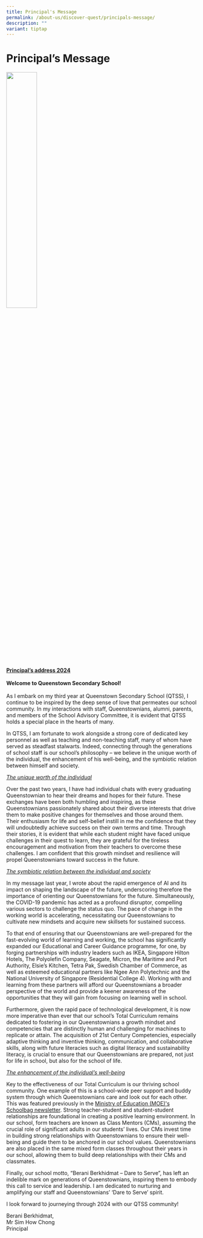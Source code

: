 ```yaml
---
title: Principal's Message
permalink: /about-us/discover-quest/principals-message/
description: ""
variant: tiptap
---
```

<h1>Principal’s Message</h1><div class="isomer-image-wrapper"><img style="width: 40%;" height="auto" width="100%" alt="" src="/images/P-SHC.jpg"></div><p><strong><u>Principal’s address 2024</u></strong><br><br><strong>Welcome to Queenstown Secondary School!</strong><br><br>As I embark on my third year at Queenstown Secondary School (QTSS), I continue to be inspired by the deep sense of love that permeates our school community. In my interactions with staff, Queenstownians, alumni, parents, and members of the School Advisory Committee, it is evident that QTSS holds a special place in the hearts of many.<br></p><p>In QTSS, I am fortunate to work alongside a strong core of dedicated key personnel as well as teaching and non-teaching staff, many of whom have served as steadfast stalwarts. Indeed, connecting through the generations of school staff is our school’s philosophy – we believe in the unique worth of the individual, the enhancement of his well-being, and the symbiotic relation between himself and society.</p><p><em><u>The unique worth of the individual</u></em></p><p>Over the past two years, I have had individual chats with every graduating Queenstownian to hear their dreams and hopes for their future. These exchanges have been both humbling and inspiring, as these Queenstownians passionately shared about their diverse interests that drive them to make positive changes for themselves and those around them. Their enthusiasm for life and self-belief instill in me the confidence that they will undoubtedly achieve success on their own terms and time. Through their stories, it is evident that while each student might have faced unique challenges in their quest to learn, they are grateful for the tireless encouragement and motivation from their teachers to overcome these challenges. I am confident that this growth mindset and resilience will propel Queenstownians toward success in the future.</p><p><em><u>The symbiotic relation between the individual and society</u></em></p><p>In my message last year, I wrote about the rapid emergence of AI and its impact on shaping the landscape of the future, underscoring therefore the importance of orienting our Queenstownians for the future. Simultaneously, the COVID-19 pandemic has acted as a profound disruptor, compelling various sectors to challenge the status quo. The pace of change in the working world is accelerating, necessitating our Queenstownians to cultivate new mindsets and acquire new skillsets for sustained success.</p><p>To that end of ensuring that our Queenstownians are well-prepared for the fast-evolving world of learning and working, the school has significantly expanded our Educational and Career Guidance programme, for one, by forging partnerships with industry leaders such as IKEA, Singapore Hilton Hotels, The Polyolefin Company, Seagate, Micron, the Maritime and Port Authority, Elsie’s Kitchen, Tetra Pak, Swedish Chamber of Commerce, as well as esteemed educational partners like Ngee Ann Polytechnic and the National University of Singapore (Residential College 4). Working with and learning from these partners will afford our Queenstownians a broader perspective of the world and provide a keener awareness of the opportunities that they will gain from focusing on learning well in school.</p><p>Furthermore, given the rapid pace of technological development, it is now more imperative than ever that our school’s Total Curriculum remains dedicated to fostering in our Queenstownians a growth mindset and competencies that are distinctly human and challenging for machines to replicate or attain. The acquisition of 21st Century Competencies, especially adaptive thinking and inventive thinking, communication, and collaborative skills, along with future literacies such as digital literacy and sustainability literacy, is crucial to ensure that our Queenstownians are prepared, not just for life in school, but also for the school of life.</p><p><em><u>The enhancement of the individual’s well-being</u></em></p><p>Key to the effectiveness of our Total Curriculum is our thriving school community. One example of this is a school-wide peer support and buddy system through which Queenstownians care and look out for each other. This was featured previously in the <a href="https://www.schoolbag.edu.sg/story/helping-kids-feel-good-about-themselves" rel="noopener noreferrer nofollow" target="_blank">Ministry of Education (MOE)'s Schoolbag newsletter</a>. Strong teacher-student and student-student relationships are foundational in creating a positive learning environment. In our school, form teachers are known as Class Mentors (CMs), assuming the crucial role of significant adults in our students’ lives. Our CMs invest time in building strong relationships with Queenstownians to ensure their well-being and guide them to be anchored in our school values. Queenstownians are also placed in the same mixed form classes throughout their years in our school, allowing them to build deep relationships with their CMs and classmates.</p><p>Finally, our school motto, “Berani Berkhidmat – Dare to Serve”, has left an indelible mark on generations of Queenstownians, inspiring them to embody this call to service and leadership. I am dedicated to nurturing and amplifying our staff and Queenstownians’ ‘Dare to Serve’ spirit.</p><p>I look forward to journeying through 2024 with our QTSS community!</p><p>Berani Berkhidmat,<br>Mr Sim How Chong<br>Principal</p><p></p><p></p>
